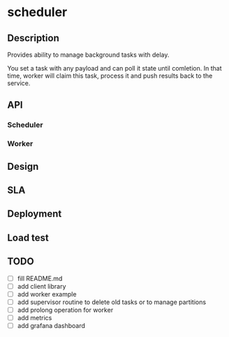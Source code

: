 # scheduler

## Description

Provides ability to manage background tasks with delay.

You set a task with any payload and can poll it state until comletion.
In that time, worker will claim this task, process it and push results back to the service.

## API

### Scheduler

### Worker

## Design

## SLA

## Deployment

## Load test

## TODO
- [ ] fill README.md
- [ ] add client library
- [ ] add worker example
- [ ] add supervisor routine to delete old tasks or to manage partitions
- [ ] add prolong operation for worker
- [ ] add metrics
- [ ] add grafana dashboard
